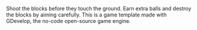 Shoot the blocks before they touch the ground. Earn extra balls and destroy the blocks by aiming carefully.
This is a game template made with GDevelop, the no-code open-source game engine.